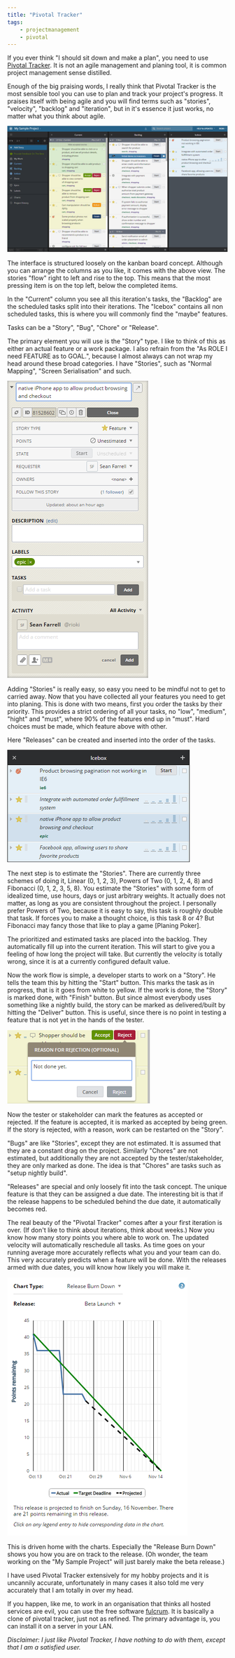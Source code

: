 ```yaml
---
title: "Pivotal Tracker"
tags:
    - projectmanagement
    - pivotal
---
```


If you ever think "I should sit down and make a plan", you need to use [Pivotal 
Tracker][1]. It is not an agile management and planing tool, it is common 
project management sense distilled.

Enough of the big praising words, I really think that Pivotal Tracker is the 
most sensible tool you can use to plan and track your project's progress. It 
praises itself with being agile and you will find terms such as "stories", 
"velocity", "backlog" and "iteration", but in it's essence it just works, no
matter what you think about agile.

<img class="img-responsive" src="/images/pivotal/Interface.png" alt="Not quite kanban." />

The interface is structured loosely on the kanban board concept. Although you 
can arrange the columns as you like, it comes with the above view. The stories 
"flow" right to left and rise to the top. This means that the most pressing 
item is on the top left, below the completed items. 

<!--more-->

In the "Current" column you see all this iteration's tasks, the "Backlog" are the 
scheduled tasks split into their iterations. The "Icebox" contains all non 
scheduled tasks, this is where you will commonly find the "maybe" features. 

Tasks can be a "Story", "Bug", "Chore" or "Release". 

The primary element you will use is the "Story" type. I like to think of this 
as either an actual feature or a work package. I also refrain from the 
"As ROLE I need FEATURE as to GOAL.", because I almost always can not wrap 
my head around these broad categories. I have "Stories", such as "Normal Mapping", 
"Screen Serialisation" and such.

<img class="img-responsive" src="/images/pivotal/StoryDetails.png" alt="All the details you will ever need." />

Adding "Stories" is really easy, so easy you need to be mindful not to get to 
carried away. Now that you have collected all your features you need to get into
planing. This is done with two means, first you order the tasks by their priority. 
This provides a strict ordering of all your tasks, no "low", "medium", "hight"
and "must", where 90% of the features end up in "must". Hard choices must be 
made, which feature above with other.

Here "Releases" can be created and inserted into the order of the tasks. 

<img class="img-responsive" src="/images/pivotal/Estimate.png" alt="Estimate by clicking on small bars." />

The next step is to estimate the "Stories". There are currently three schemes 
of doing it, Linear (0, 1, 2, 3), Powers of Two (0, 1, 2, 4, 8) and 
Fibonacci (0, 1, 2, 3, 5, 8). You estimate the "Stories" with some form of 
idealized time, use hours, days or just arbitrary weights. It actually does 
not matter, as long as you are consistent throughout the project. I personally
prefer Powers of Two, because it is easy to say, this task is roughly double 
that task. If forces you to make a thought choice, is this task 8 or 4?
But Fibonacci may fancy those that like to play a game [Planing Poker].

The prioritized and estimated tasks are placed into the backlog. They 
automatically fill up into the current iteration. This will start to give you a 
feeling of how long the project will take. But currently the velocity is totally 
wrong, since it is at a currently configured default value.

Now the work flow is simple, a developer starts to work on a "Story". He tells
the team this by hitting the "Start" button. This marks the task as in progress,
that is it goes from white to yellow. If the work is done, the "Story" is
marked done, with "Finish" button. But since almost everybody uses something
like a nightly build, the story can be marked as delivered/built by hitting 
the "Deliver" button. This is useful, since there is no point in testing a 
feature that is not yet in the hands of the tester. 

<img class="img-responsive" src="/images/pivotal/Reject.png" alt="Not a very good rejection reason." />

Now the tester or stakeholder can mark the features as accepted or rejected. If
the feature is accepted, it is marked as accepted by being green. If the story
is rejected, with a reason, work can be restarted on the "Story".

"Bugs" are like "Stories", except they are not estimated. It is assumed that 
they are a constant drag on the project. Similarly "Chores" are not estimated,
but additionally they are not accepted by the tester/stakeholder, they are only 
marked as done. The idea is that "Chores" are tasks such as "setup nightly build".

"Releases" are special and only loosely fit into the task concept. The unique 
feature is that they can be assigned a due date. The interesting bit is that
if the release happens to be scheduled behind the due date, it automatically
becomes red.

The real beauty of the "Pivotal Tracker" comes after a your first iteration is
over. (If don't like to think about iterations, think about weeks.) Now you know
how many story points you where able to work on. The updated velocity will 
automatically reschedule all tasks. As time goes on your running 
average more accurately reflects what you and your team can do. This very 
accurately predicts when a feature will be done. With the releases 
armed with due dates, you will know how likely you will make it.

<img class="img-responsive" src="/images/pivotal/ReleaseBurnDown.png" alt="Demo projects always look so perfect." />

This is driven home with the charts. Especially the "Release Burn Down" shows
you how you are on track to the release. (Oh wonder, the team working on the "My
Sample Project" will just barely make the beta release.)

I have used Pivotal Tracker extensively for my hobby projects and it is uncannily
accurate, unfortunately in many cases it also told me very accurately that I am 
totally in over my head.

If you happen, like me, to work in an organisation that thinks all hosted services
are evil, you can use the free software [fulcrum][3]. It is basically a clone of
pivotal tracker, just not as refined. The primary advantage is, you can install 
it on a server in your LAN. 

*Disclaimer: I just like Pivotal Tracker, I have nothing to do with them, except
that I am a satisfied user.*

[1]: http://www.pivotaltracker.com
[2]: http://www.planningpoker.com
[3]: http://wholemeal.co.nz/projects/fulcrum.html
